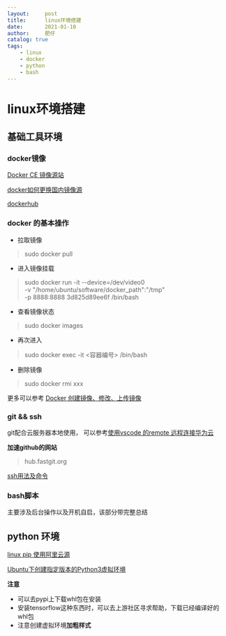 ```yaml
---
layout:     post
title:      linux环境搭建
date:       2021-01-10
author:     肥仔
catalog: true
tags:
    - linux
    - docker
    - python
    - bash
--- 
```

# linux环境搭建
## 基础工具环境
### docker镜像 
[Docker CE 镜像源站](https://developer.aliyun.com/article/110806)

[docker如何更换国内镜像源](https://www.php.cn/docker/458929.html)

[dockerhub](https://registry.hub.docker.com/)

### docker 的基本操作

- 拉取镜像
> sudo docker pull 
- 进入镜像挂载
>sudo docker run -it  --device=/dev/video0    \
-v "/home/ubuntu/software/docker_path":"/tmp" \
-p 8888:8888 3d825d89ee6f  /bin/bash

- 查看镜像状态
>sudo docker images
- 再次进入
> sudo docker exec -it <容器编号> /bin/bash
- 删除镜像
> sudo docker rmi xxx

更多可以参考
[Docker 创建镜像、修改、上传镜像](https://www.cnblogs.com/lsgxeva/p/8746644.html)

### git && ssh
git配合云服务器本地使用，
可以参考[使用vscode 的remote 远程连接华为云](https://blog.csdn.net/daniao2017/article/details/109037580)

**加速github的网站**
>hub.fastgit.org

[ssh用法及命令](https://blog.csdn.net/pipisorry/article/details/52269785)

### bash脚本
主要涉及后台操作以及开机自启，该部分带完整总结

## python 环境

[linux pip 使用阿里云源](https://hknaruto.blog.csdn.net/article/details/81346957)

[Ubuntu下创建指定版本的Python3虚拟环境](https://www.jianshu.com/p/4e45bc989549?utm_campaign)

**注意**
- 可以去pypi上下载whl包在安装
- 安装tensorflow这种东西时，可以去上游社区寻求帮助，下载已经编译好的whl包
- 注意创建虚拟环境**加粗样式**
